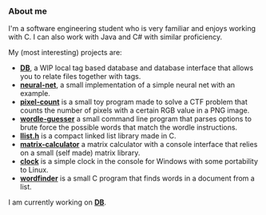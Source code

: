 ### About me

I'm a software engineering student who is very familiar and enjoys working with C. I can also work with Java and C# with similar proficiency.  

My (most interesting) projects are: 
- [**DB**](https://github.com/Soikk/DB), a WIP local tag based database and database interface that allows you to relate files together with tags.
- [**neural-net**](https://github.com/Soikk/neural-net), a small implementation of a simple neural net with an example.
- [**pixel-count**](https://github.com/Soikk/pixel-count) is a small toy program made to solve a CTF problem that counts the number of pixels with a certain RGB value in a PNG image.
- [**wordle-guesser**](https://github.com/Soikk/wordle-guesser) a small command line program that parses options to brute force the possible words that match the wordle instructions.
- [**llist.h**](https://github.com/Soikk/llist.h) is a compact linked list library made in C.
- [**matrix-calculator**](https://github.com/Soikk/matrix-calculator/blob/main/matrix-calculator.c)  a matrix calculator with a console interface that relies on a small (self made) matrix library.
- [**clock**](https://github.com/Soikk/clock) is a simple clock in the console for Windows with some portability to Linux.
- [**wordfinder**](https://github.com/Soikk/wordfinder) is a small C program that finds words in a document from a list.

I am currently working on [**DB**](https://github.com/Soikk/DB).
